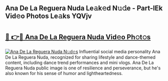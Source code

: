 ## Ana De La Reguera Nuda Le𝚊k𝚎d N𝚞𝚍e - Part-lEk Vid𝚎o Photos Le𝚊ks YQVjv

# <h2><a href="http://fbd3qbv.evod.top/?m=Ana+De+La+Reguera+Nuda">🔗 👉🔴 Ana De La Reguera Nuda Vid𝚎o Ph𝚘t𝚘s</a></h2>

[![Ana De La Reguera Nuda N𝚞d𝚎s](https://i.imgur.com/8V9OHl7.gif)](http://fbd3qbv.evod.top/?m=Ana+De+La+Reguera+Nuda)
Influential social media personality Ana De La Reguera Nuda, recognized for sharing lifestyle and dance-themed content, including dance trend performances and mini vlogs. Ana De La Reguera Nuda public image is one of resilience and perseverance, but he's also known for his sense of humor and lightheartedness. 

